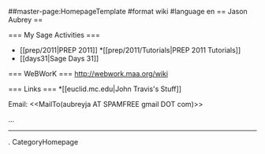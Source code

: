 ##master-page:HomepageTemplate
#format wiki
#language en
== Jason Aubrey ==

=== My Sage Activities ===
* [[prep/2011|PREP 2011]]
 *[[prep/2011/Tutorials|PREP 2011 Tutorials]]
* [[days31|Sage Days 31]]


=== WeBWorK ===
http://webwork.maa.org/wiki

=== Links ===
*[[euclid.mc.edu|John Travis's Stuff]]

Email: <<MailTo(aubreyja AT SPAMFREE gmail DOT com)>>

...

----
 . CategoryHomepage
